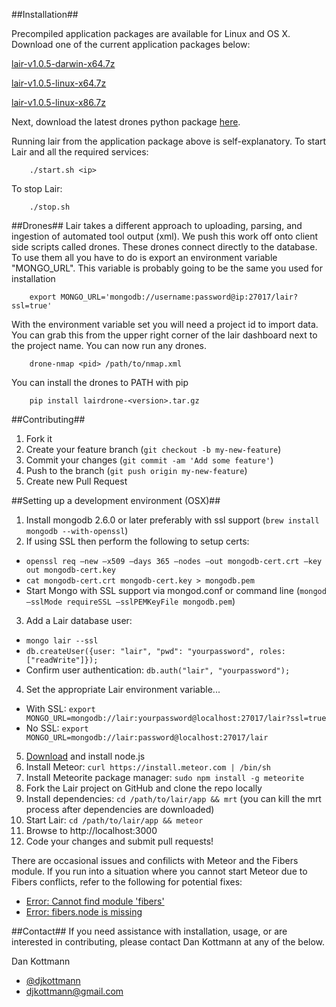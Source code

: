 ##Installation##

Precompiled application packages are available for Linux and OS X. Download one of the current application packages below:

[lair-v1.0.5-darwin-x64.7z](https://github.com/fishnetsecurity/Lair/releases/download/v1.0.5/lair-v1.0.5-darwin-x64.7z)

[lair-v1.0.5-linux-x64.7z](https://github.com/fishnetsecurity/Lair/releases/download/v1.0.5/lair-v1.0.5-linux-x64.7z)

[lair-v1.0.5-linux-x86.7z](https://github.com/fishnetsecurity/Lair/releases/download/v1.0.5/lair-v1.0.5-linux-x86.7z)

Next, download the latest drones python package [here](https://github.com/fishnetsecurity/Lair-Drones/releases/latest).

Running lair from the application package above is self-explanatory.
To start Lair and all the required services:


        ./start.sh <ip>

To stop Lair:


        ./stop.sh


##Drones##
Lair takes a different approach to uploading, parsing, and ingestion of automated tool output (xml). We push this work off onto client side scripts called drones. These drones connect directly to the database. To use them all you have to do is export an environment variable "MONGO_URL". This variable is probably going to be the same you used for installation


        export MONGO_URL='mongodb://username:password@ip:27017/lair?ssl=true'

With the environment variable set you will need a project id to import data. You can grab this from the upper right corner of the lair dashboard next to the project name. You can now run any drones.


        drone-nmap <pid> /path/to/nmap.xml

You can install the drones to PATH with pip


        pip install lairdrone-<version>.tar.gz

##Contributing##
1. Fork it
2. Create your feature branch (`git checkout -b my-new-feature`)
3. Commit your changes (`git commit -am 'Add some feature'`)
4. Push to the branch (`git push origin my-new-feature`)
5. Create new Pull Request 

##Setting up a development environment (OSX)##
1. Install mongodb 2.6.0 or later preferably with ssl support (`brew install mongodb --with-openssl`)
2. If using SSL then perform the following to setup certs:
  * `openssl req –new –x509 –days 365 –nodes –out mongodb-cert.crt –key out mongodb-cert.key`
  * `cat mongodb-cert.crt mongodb-cert.key > mongodb.pem`
  * Start Mongo with SSL support via mongod.conf or command line (`mongod —sslMode requireSSL —sslPEMKeyFile mongodb.pem`)
3. Add a Lair database user:
  * `mongo lair --ssl`
  * `db.createUser({user: "lair", "pwd": "yourpassword", roles:["readWrite"]});`
  * Confirm user authentication: `db.auth("lair", "yourpassword");`
4. Set the appropriate Lair environment variable...
  * With SSL:  `export MONGO_URL=mongodb://lair:yourpassword@localhost:27017/lair?ssl=true`
  * No SSL: `export MONGO_URL=mongodb://lair:password@localhost:27017/lair`
5. [Download](http://nodejs.org/download/) and install node.js
6. Install Meteor: `curl https://install.meteor.com | /bin/sh`
7. Install Meteorite package manager: `sudo npm install -g meteorite`
8. Fork the Lair project on GitHub and clone the repo locally
9. Install dependencies: `cd /path/to/lair/app && mrt` (you can kill the mrt process after dependencies are downloaded)
10. Start Lair:  `cd /path/to/lair/app && meteor`
11. Browse to http://localhost:3000
12. Code your changes and submit pull requests!

There are occasional issues and confilicts with Meteor and the Fibers module. If you run into a situation where you cannot start Meteor due to Fibers conflicts, refer to the following for potential fixes:
* [Error: Cannot find module 'fibers'](http://stackoverflow.com/questions/15851923/cant-install-update-or-run-meteor-after-0-6-release)
* [Error: fibers.node is missing](http://stackoverflow.com/questions/13327088/meteor-bundle-fails-because-fibers-node-is-missing)

##Contact##
If you need assistance with installation, usage, or are interested in contributing, please contact Dan Kottmann at any of the below.

Dan Kottmann
- [@djkottmann](https://twitter.com/djkottmann)
- djkottmann@gmail.com
